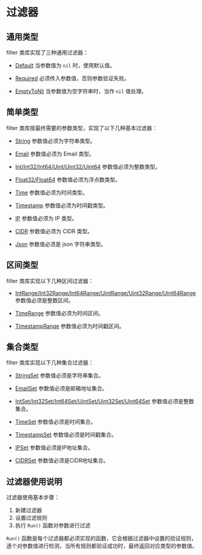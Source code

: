 过滤器
=======

## 通用类型

filter 类库实现了三种通用过滤器：

 - [Default](default.md)
   当参数值为 `nil` 时，使用默认值。

 - [Required](required.md)
   必须传入参数值，否则参数验证失败。

 - [EmptyToNil](empty2nil.md)
   当参数值为空字符串时，当作 `nil` 值处理。
   
## 简单类型

filter 类库按最终需要的参数类型，实现了以下几种基本过滤器：

 - [String](string.md)
   参数值必须为字符串类型。

 - [Email](email.md)
   参数值必须为 Email 类型。
  
 - [Int/Int32/Int64/Uint/Uint32/Uint64](integer.md)
   参数值必须为整数类型。
  
 - [Float32/Float64](float.md)
   参数值必须为浮点数类型。
   
 - [Time](time.md)
   参数值必须为时间类型。

 - [Timestamp](timestamp.md)
   参数值必须为时间戳类型。
   
 - [IP](ip.md)
   参数值必须为 IP 类型。

 - [CIDR](cidr.md)
   参数值必须为 CIDR 类型。

 - [Json](json.md)
   参数值必须是 json 字符串类型。

## 区间类型

filter 类库实现以下几种区间过滤器：

 - [IntRange/Int32Range/Int64Range/UintRange/Uint32Range/Uint64Range](range_integer.md)
   参数值必须是整数区间。

 - [TimeRange](range_time.md)
   参数值必须为时间区间。

 - [TimestampRange](range_timestamp.md)
   参数值必须为时间戳区间。
   
## 集合类型

filter 类库实现以下几种集合过滤器：

 - [StringSet](set_string.md)
   参数值必须是字符串集合。

 - [EmailSet](set_email.md)
   参数值必须是邮箱地址集合。

 - [IntSet/Int32Set/Int64Set/UintSet/Uint32Set/Uint64Set](set_integer.md)
   参数值必须是整数集合。

 - [TimeSet](set_time.md)
   参数值必须是时间集合。

 - [TimestampSet](set_timestamp.md)
   参数值必须是时间戳集合。

 - [IPSet](set_ip.md)
   参数值必须是IP地址集合。

 - [CIDRSet](set_cidr.md)
   参数值必须是CIDR地址集合。

## 过滤器使用说明

过滤器使用基本步骤：

1. 新建过滤器
2. 设置过滤规则
3. 执行 `Run()` 函数对参数进行过滤

`Run()` 函数是每个过滤器都必须实现的函数，它会根据过滤器中设置的验证规则，逐个对参数值进行检测，当所有规则都验证成功时，最终返回对应类型的参数值。